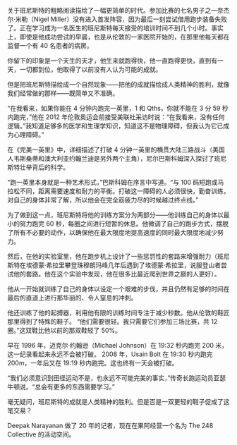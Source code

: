 关于班尼斯特的粗略阅读描绘了一幅更简单的时代。参加比赛的七名男子之一奈杰尔·米勒（Nigel Miller）没有进入首发阵容，因为最后一刻尝试借用跑步装备失败了。正在学习成为一名医生的班尼斯特每天接受的培训时间不到几个小时。事实上，即使是他成功尝试的早晨，也是从伦敦的一家医院开始的，在那里他每天都在监督一个有 40 名患者的病房。

你留下的印象是一个天生的天才，他生来就跑得快，他一直跑得更快，直到有一天，一切都到位，他取得了以前没有人认为可能的成就。

但是把班尼斯特描绘成一个自然现象——把他的成就描绘成人类精神的胜利，就像我们经常做的那样——既简单又不准确。

“在我看来，如果你能在 4 分钟内跑完一英里，1 和 Qths，你就不能在 3 分 59 秒内跑完，”他在 2012 年伦敦奥运会前接受美联社采访时说：“在我看来，没有任何逻辑。”我知道足够多的医学和生理学知识，知道这不是物理障碍，但我认为它已成为心理障碍。”

在《完美一英里》中，详细描述了打破 4 分钟一英里的横贯大陆三路战斗（美国人韦斯桑蒂和澳大利亚约翰兰迪是另外两个主角），尼尔巴斯科姆深入探讨了班尼斯特壮举背后的科学。

“跑一英里本身就是一种艺术形式，”巴斯科姆在序言中写道。“与 100 码短跑或马拉松不同，距离需要速度和耐力的平衡。打破这一障碍的人必须很快，勤奋训练，对自己的身体非常了解，所以他会在完全筋疲力尽的时候越过终点线。”

为了做到这一点，班尼斯特将他的训练方案分为两部分——他训练自己的身体以最小的努力跑完 60 秒，每圈之间进行短暂的休息。他微调了自己的跑步方式，摆脱了所有不必要的动作，以确保他在最大限度地提高速度的同时最大限度地减少努力。

然后，在他的实验室里，他在跑步机上设计了一些惩罚性的套路来增强耐力（班尼斯特在埃德蒙·希拉里攀登珠穆朗玛峰几年后遇到了埃德蒙·希拉里，说服登山者尝试他的套路。他在这个实验中发现，他在很多比最近爬到世界之巅的人更好）。

他从一开始就训练了自己的身体以设定一个艰难的步伐，并且仍然有足够的时间在最后的直道上进行那华丽的、令人窒息的冲刺。

他还训练了他的起搏器，利用他有限的训练时间专注于减少秒数。他从伦敦的鞋匠那里得到了特殊的鞋子。 “他们需要很轻。我只需要它们参加三场比赛，共 12 圈。”这双鞋比他以前的那双鞋轻了 50%。

早在 1996 年，迈克尔·约翰逊（Michael Johnson）在 19:32 秒内跑完 200 米，这一纪录看起来永远不会被打破。 2008 年，Usain Bolt 在 19:30 秒内跑完 200m，一年后又在 19:19 秒内跑完。这也终有一天会被打破。

“我们必须意识到田径运动不是，也永远不可能完美的事实，”传奇长跑运动员亚瑟牛顿说。“总会有更多的东西需要学习。”

毫无疑问，班尼斯特的成就是人类精神的胜利。但是否是一双更轻的鞋子促成了这笔交易？

Deepak Narayanan 做了 20 年的记者，现在在果阿经营一个名为 The 248 Collective 的活动空间。
